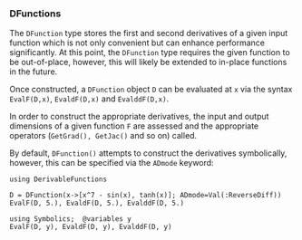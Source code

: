 
### DFunctions

The `DFunction` type stores the first and second derivatives of a given input function which is not only convenient but can enhance performance significantly. At this point, the `DFunction` type requires the given function to be out-of-place, however, this will likely be extended to in-place functions in the future.

Once constructed, a `DFunction` object `D` can be evaluated at `x` via the syntax `EvalF(D,x)`, `EvaldF(D,x)` and `EvalddF(D,x)`.

In order to construct the appropriate derivatives, the input and output dimensions of a given function `F` are assessed and the appropriate operators (`GetGrad(), GetJac()` and so on) called.

By default, `DFunction()` attempts to construct the derivatives symbolically, however, this can be specified via the `ADmode` keyword:
```@example 2
using DerivableFunctions

D = DFunction(x->[x^7 - sin(x), tanh(x)]; ADmode=Val(:ReverseDiff))
EvalF(D, 5.), EvaldF(D, 5.), EvalddF(D, 5.)

using Symbolics;  @variables y
EvalF(D, y), EvaldF(D, y), EvalddF(D, y)
```
